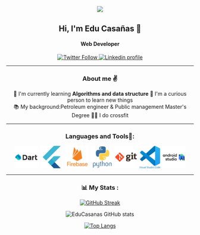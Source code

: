 <div id="header" align="center">
    <img src="https://media.giphy.com/media/scZPhLqaVOM1qG4lT9/giphy.gif" width="150" />
    <h2 align="center">Hi, I'm Edu Casañas 👋</h2>
    <h4 align="center">Web Developer</h4>
</div>

<div id="badges" align="center">    
    <a href="https://twitter.com/JorgeCasaas7">
        <img alt="Twitter Follow" src="https://img.shields.io/badge/Twitter-1DA1F2?style=for-the-badge&logo=twitter&logoColor=white">
    </a>
    <a href="https://www.linkedin.com/in/edu-casanas-a50830155/">
        <img alt="Linkedin profile" src="https://img.shields.io/badge/LinkedIn-0077B5?style=for-the-badge&logo=linkedin&logoColor=white">
    </a>
</div>

---

<div align="center">
  
### About me :v:

📱 I'm currently learning **Algorithms and data structure** 
👀 I'm a curious person to learn new things   
📚 My background:Petroleum engineer & Public management Master's Degree
🏋️‍♂️ I do crossfit
  
</div>

---
  
<div align="center">  
    <h3>Languages and Tools🔨:</h3>
    <div>
        <img src="https://github.com/devicons/devicon/blob/master/icons/dart/dart-original-wordmark.svg" title="Dart" alt="Dart" width="60" height="60"/>&nbsp;
        <img src="https://github.com/devicons/devicon/blob/master/icons/flutter/flutter-original.svg"  title="Flutter" alt="Flutter" width="60" height="60"/>&nbsp;
        <img src="https://github.com/devicons/devicon/blob/master/icons/firebase/firebase-plain-wordmark.svg" title="Firebase" alt="Firebase" width="60" height="60"/>&nbsp;
        <img src="https://github.com/devicons/devicon/blob/master/icons/python/python-original-wordmark.svg" title="Python" **alt="Python" width="60" height="60"/>
        <img src="https://github.com/devicons/devicon/blob/master/icons/git/git-original-wordmark.svg" title="Git" **alt="Git" width="60" height="60"/>
        <img src="https://github.com/devicons/devicon/blob/master/icons/vscode/vscode-original-wordmark.svg" title="vscode" **alt="vscode" width="60" height="60"/>
        <img src="https://github.com/devicons/devicon/blob/master/icons/androidstudio/androidstudio-original-wordmark.svg" title="androidstudio" **alt="androidstudio" width="60" height="60"/>
      </div>  
</div>

---

<div align="center">
  
### 📊 My Stats :
[![GitHub Streak](http://github-readme-streak-stats.herokuapp.com?user=EduCasanas&theme=tokyonight)](https://git.io/streak-stats)
    
![EduCasanas GitHub stats](https://github-readme-stats.vercel.app/api?username=EduCasanas&show_icons=true&theme=tokyonight)
  
[![Top Langs](https://github-readme-stats.vercel.app/api/top-langs/?username=EduCasanas&theme=tokyonight)](https://github.com/anuraghazra/github-readme-stats)
  
</div>



